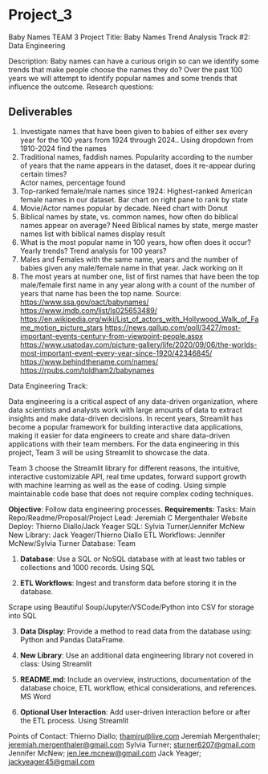 # Project_3
Baby Names
TEAM 3
Project Title:
Baby Names Trend Analysis
Track #2:  Data Engineering

Description: 
Baby names can have a curious origin so can we identify some trends that make people choose the names they do?  Over the past 100 years we will attempt to identify popular names and some trends that influence the outcome.
Research questions:
## Deliverables
1. Investigate names that have been given to babies of either sex every year for the 100 years from 1924 through 2024..
    Using dropdown from 1910-2024 find the names
2. Traditional names, faddish names.  Popularity according to the number of years that the name appears in the dataset, does it re-appear during certain times?  
    Actor names, percentage found
3. Top-ranked female/male names since 1924:  Highest-ranked American female names in our dataset. 
    Bar chart on right pane to rank by state
4.  Movie/Actor names popular by decade.
    Need chart with Donut
5.  Biblical names by state, vs. common names, how often do biblical names appear on average?
    Need Biblical names by state, merge master names list with biblical names display result
6. What is the most popular name in 100 years, how often does it occur?  Yearly trends?
    Trend analysis for 100 years?
7. Males and Females with the same name, years and the number of babies given any male/female name in that year.
    Jack working on it
8. The most years at number one, list of first names that have been the top male/female first name in any year along with a count of the number of years that name has been the top name.
Source:
https://www.ssa.gov/oact/babynames/
https://www.imdb.com/list/ls025653489/
https://en.wikipedia.org/wiki/List_of_actors_with_Hollywood_Walk_of_Fame_motion_picture_stars
https://news.gallup.com/poll/3427/most-important-events-century-from-viewpoint-people.aspx
https://www.usatoday.com/picture-gallery/life/2020/09/06/the-worlds-most-important-event-every-year-since-1920/42346845/
https://www.behindthename.com/names/
https://rpubs.com/toldham2/babynames

Data Engineering Track:

Data engineering is a critical aspect of any data-driven organization, where data scientists and analysts work with large amounts of data to extract insights and make data-driven decisions. In recent years, Streamlit has become a popular framework for building interactive data applications, making it easier for data engineers to create and share data-driven applications with their team members.  For the data engineering in this project, Team 3 will be using Streamlit to showcase the data.

Team 3 choose the Streamlit library for different reasons, the intuitive, interactive customizable API, real time updates, forward support growth with machine learning as well as the ease of coding.  Using simple maintainable code base that does not require complex coding techniques.

**Objective**: Follow data engineering processes. **Requirements**:
Tasks:
Main Repo/Readme/Proposal/Project Lead:  Jeremiah C Mergenthaler
Website Deploy:  Thierno Diallo/Jack Yeager
SQL:  Sylvia Turner/Jennifer McNew
New Library:  Jack Yeager/Thierno Diallo
ETL Workflows:  Jennifer McNew/Sylvia Turner
Database:  Team

1. **Database**: Use a SQL or NoSQL database with at least two tables or collections and 1000 records.
Using SQL

2. **ETL Workflows**: Ingest and transform data before storing it in the database.

Scrape using Beautiful Soup/Jupyter/VSCode/Python into CSV for storage into SQL

3. **Data Display**: Provide a method to read data from the database using:
 Python and Pandas DataFrame.

4. **New Library**: Use an additional data engineering library not covered in class:
Using Streamlit

5. **README.md**: Include an overview, instructions, documentation of the database choice, ETL workflow, ethical considerations, and references.
MS Word

6. **Optional User Interaction**: Add user-driven interaction before or after the ETL process.
Using Streamlit

Points of Contact:
Thierno Diallo; thamiru@live.com
Jeremiah Mergenthaler; jeremiah.mergenthaler@gmail.com 
Sylvia Turner; sturner6207@gmail.com
Jennifer McNew; jen.lee.mcnew@gmail.com
Jack Yeager; jackyeager45@gmail.com

